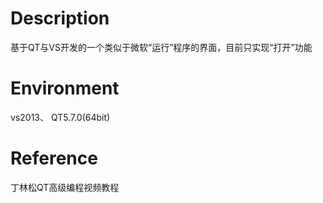 # Description
基于QT与VS开发的一个类似于微软“运行”程序的界面，目前只实现“打开”功能
# Environment
vs2013、 QT5.7.0(64bit)
# Reference
丁林松QT高级编程视频教程
